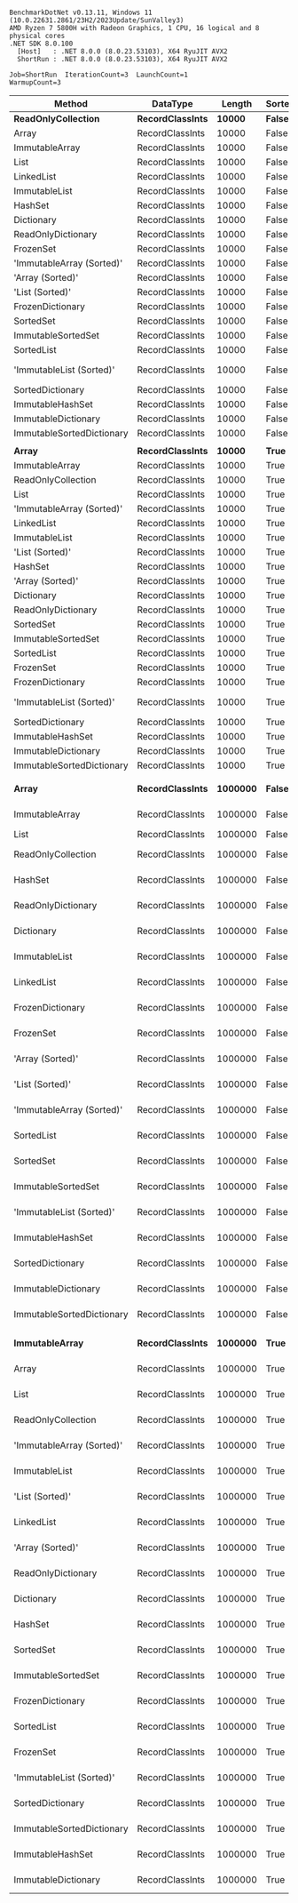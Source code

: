 ```

BenchmarkDotNet v0.13.11, Windows 11 (10.0.22631.2861/23H2/2023Update/SunValley3)
AMD Ryzen 7 5800H with Radeon Graphics, 1 CPU, 16 logical and 8 physical cores
.NET SDK 8.0.100
  [Host]   : .NET 8.0.0 (8.0.23.53103), X64 RyuJIT AVX2
  ShortRun : .NET 8.0.0 (8.0.23.53103), X64 RyuJIT AVX2

Job=ShortRun  IterationCount=3  LaunchCount=1  
WarmupCount=3  

```
| Method                    | DataType        | Length  | Sorted   | Mean             | Error           | StdDev         | Allocated    |
|-------------------------- |---------------- |-------- |--------- |-----------------:|----------------:|---------------:|-------------:|
| **ReadOnlyCollection**        | **RecordClassInts** | **10000**   | **False**    |         **3.233 μs** |       **2.0233 μs** |      **0.1109 μs** |     **78.17 KB** |
| Array                     | RecordClassInts | 10000   | False    |         3.285 μs |       5.4106 μs |      0.2966 μs |     78.15 KB |
| ImmutableArray            | RecordClassInts | 10000   | False    |         3.366 μs |       0.6505 μs |      0.0357 μs |     78.15 KB |
| List                      | RecordClassInts | 10000   | False    |         3.922 μs |       0.7305 μs |      0.0400 μs |     78.18 KB |
| LinkedList                | RecordClassInts | 10000   | False    |       135.016 μs |      21.8643 μs |      1.1985 μs |    468.82 KB |
| ImmutableList             | RecordClassInts | 10000   | False    |       167.254 μs |      27.9156 μs |      1.5301 μs |     468.8 KB |
| HashSet                   | RecordClassInts | 10000   | False    |       248.790 μs |      30.5952 μs |      1.6770 μs |    197.49 KB |
| Dictionary                | RecordClassInts | 10000   | False    |       273.141 μs |      36.8271 μs |      2.0186 μs |    276.41 KB |
| ReadOnlyDictionary        | RecordClassInts | 10000   | False    |       284.909 μs |      32.6952 μs |      1.7921 μs |    276.45 KB |
| FrozenSet                 | RecordClassInts | 10000   | False    |       689.554 μs |     201.6468 μs |     11.0529 μs |    748.11 KB |
| &#39;ImmutableArray (Sorted)&#39; | RecordClassInts | 10000   | False    |       747.232 μs |      51.8346 μs |      2.8412 μs |     156.3 KB |
| &#39;Array (Sorted)&#39;          | RecordClassInts | 10000   | False    |       781.367 μs |      17.5308 μs |      0.9609 μs |     78.15 KB |
| &#39;List (Sorted)&#39;           | RecordClassInts | 10000   | False    |       790.429 μs |     217.3842 μs |     11.9156 μs |     78.18 KB |
| FrozenDictionary          | RecordClassInts | 10000   | False    |       800.424 μs |      65.7930 μs |      3.6063 μs |    914.99 KB |
| SortedSet                 | RecordClassInts | 10000   | False    |       855.998 μs |     124.9156 μs |      6.8470 μs |    546.95 KB |
| ImmutableSortedSet        | RecordClassInts | 10000   | False    |     1,024.883 μs |     206.0122 μs |     11.2922 μs |    546.99 KB |
| SortedList                | RecordClassInts | 10000   | False    |     1,214.383 μs |     115.9596 μs |      6.3561 μs |    364.46 KB |
| &#39;ImmutableList (Sorted)&#39;  | RecordClassInts | 10000   | False    |     1,388.404 μs |     224.9548 μs |     12.3305 μs |   1015.74 KB |
| SortedDictionary          | RecordClassInts | 10000   | False    |     2,270.468 μs |     310.6450 μs |     17.0275 μs |    823.45 KB |
| ImmutableHashSet          | RecordClassInts | 10000   | False    |     2,593.169 μs |      89.7884 μs |      4.9216 μs |    546.96 KB |
| ImmutableDictionary       | RecordClassInts | 10000   | False    |     2,650.795 μs |     239.2093 μs |     13.1119 μs |    625.19 KB |
| ImmutableSortedDictionary | RecordClassInts | 10000   | False    |     3,719.728 μs |     730.9638 μs |     40.0666 μs |    1172.6 KB |
|                           |                 |         |          |                  |                 |                |              |
| **Array**                     | **RecordClassInts** | **10000**   | **True**     |         **3.187 μs** |       **2.8327 μs** |      **0.1553 μs** |     **78.15 KB** |
| ImmutableArray            | RecordClassInts | 10000   | True     |         3.331 μs |       7.1672 μs |      0.3929 μs |     78.15 KB |
| ReadOnlyCollection        | RecordClassInts | 10000   | True     |         3.843 μs |       8.8996 μs |      0.4878 μs |     78.17 KB |
| List                      | RecordClassInts | 10000   | True     |         4.048 μs |       1.6148 μs |      0.0885 μs |     78.18 KB |
| &#39;ImmutableArray (Sorted)&#39; | RecordClassInts | 10000   | True     |        42.374 μs |       4.3584 μs |      0.2389 μs |     78.15 KB |
| LinkedList                | RecordClassInts | 10000   | True     |       129.226 μs |      34.5472 μs |      1.8937 μs |    468.82 KB |
| ImmutableList             | RecordClassInts | 10000   | True     |       169.641 μs |      22.8325 μs |      1.2515 μs |     468.8 KB |
| &#39;List (Sorted)&#39;           | RecordClassInts | 10000   | True     |       271.843 μs |      45.3316 μs |      2.4848 μs |     78.18 KB |
| HashSet                   | RecordClassInts | 10000   | True     |       275.069 μs |     151.5470 μs |      8.3068 μs |    197.49 KB |
| &#39;Array (Sorted)&#39;          | RecordClassInts | 10000   | True     |       275.517 μs |      67.3830 μs |      3.6935 μs |     78.15 KB |
| Dictionary                | RecordClassInts | 10000   | True     |       312.003 μs |     190.0113 μs |     10.4152 μs |    276.41 KB |
| ReadOnlyDictionary        | RecordClassInts | 10000   | True     |       319.528 μs |      95.9935 μs |      5.2617 μs |    276.45 KB |
| SortedSet                 | RecordClassInts | 10000   | True     |       392.659 μs |      35.0966 μs |      1.9238 μs |    546.95 KB |
| ImmutableSortedSet        | RecordClassInts | 10000   | True     |       486.520 μs |      82.1612 μs |      4.5035 μs |    546.98 KB |
| SortedList                | RecordClassInts | 10000   | True     |       681.867 μs |      55.0121 μs |      3.0154 μs |    364.46 KB |
| FrozenSet                 | RecordClassInts | 10000   | True     |       729.071 μs |      57.7670 μs |      3.1664 μs |    748.11 KB |
| FrozenDictionary          | RecordClassInts | 10000   | True     |       839.095 μs |      23.7436 μs |      1.3015 μs |    914.99 KB |
| &#39;ImmutableList (Sorted)&#39;  | RecordClassInts | 10000   | True     |       897.213 μs |     192.8053 μs |     10.5683 μs |   1015.74 KB |
| SortedDictionary          | RecordClassInts | 10000   | True     |     1,958.208 μs |     239.3256 μs |     13.1182 μs |    823.45 KB |
| ImmutableHashSet          | RecordClassInts | 10000   | True     |     2,628.180 μs |      50.0153 μs |      2.7415 μs |    546.96 KB |
| ImmutableDictionary       | RecordClassInts | 10000   | True     |     2,717.978 μs |     208.5487 μs |     11.4313 μs |    625.19 KB |
| ImmutableSortedDictionary | RecordClassInts | 10000   | True     |     3,011.636 μs |     365.3829 μs |     20.0279 μs |    1172.6 KB |
|                           |                 |         |          |                  |                 |                |              |
| **Array**                     | **RecordClassInts** | **1000000** | **False**    |     **1,699.744 μs** |     **432.5740 μs** |     **23.7108 μs** |   **7812.56 KB** |
| ImmutableArray            | RecordClassInts | 1000000 | False    |     1,701.287 μs |     332.4346 μs |     18.2219 μs |   7812.56 KB |
| List                      | RecordClassInts | 1000000 | False    |     1,925.687 μs |     478.9004 μs |     26.2501 μs |    7813.1 KB |
| ReadOnlyCollection        | RecordClassInts | 1000000 | False    |     1,980.965 μs |   1,079.5565 μs |     59.1741 μs |   7813.11 KB |
| HashSet                   | RecordClassInts | 1000000 | False    |    54,258.454 μs |   6,211.0590 μs |    340.4491 μs |  22712.03 KB |
| ReadOnlyDictionary        | RecordClassInts | 1000000 | False    |    60,075.867 μs |  54,391.3809 μs |  2,981.3751 μs |  31792.56 KB |
| Dictionary                | RecordClassInts | 1000000 | False    |    60,767.570 μs |  37,539.8938 μs |  2,057.6883 μs |  31792.49 KB |
| ImmutableList             | RecordClassInts | 1000000 | False    |    71,283.192 μs |  20,123.5615 μs |  1,103.0403 μs |  46875.37 KB |
| LinkedList                | RecordClassInts | 1000000 | False    |    89,269.006 μs |  56,804.6555 μs |  3,113.6548 μs |  46875.44 KB |
| FrozenDictionary          | RecordClassInts | 1000000 | False    |   175,977.083 μs | 279,112.0870 μs | 15,299.0753 μs | 100883.94 KB |
| FrozenSet                 | RecordClassInts | 1000000 | False    |   178,048.511 μs | 145,634.0513 μs |  7,982.6938 μs |  83011.54 KB |
| &#39;Array (Sorted)&#39;          | RecordClassInts | 1000000 | False    |   194,178.900 μs |  41,900.1069 μs |  2,296.6862 μs |   7812.56 KB |
| &#39;List (Sorted)&#39;           | RecordClassInts | 1000000 | False    |   207,235.722 μs |  49,948.6074 μs |  2,737.8517 μs |   7812.59 KB |
| &#39;ImmutableArray (Sorted)&#39; | RecordClassInts | 1000000 | False    |   208,567.000 μs |  34,686.6360 μs |  1,901.2916 μs |  15625.27 KB |
| SortedList                | RecordClassInts | 1000000 | False    |   306,761.850 μs | 150,949.6704 μs |  8,274.0608 μs |  40585.89 KB |
| SortedSet                 | RecordClassInts | 1000000 | False    |   315,208.317 μs |  15,644.5519 μs |    857.5307 μs |  54687.95 KB |
| ImmutableSortedSet        | RecordClassInts | 1000000 | False    |   324,018.883 μs |  67,800.2461 μs |  3,716.3603 μs |  54688.03 KB |
| &#39;ImmutableList (Sorted)&#39;  | RecordClassInts | 1000000 | False    |   373,668.200 μs |  94,593.5375 μs |  5,184.9910 μs | 101563.36 KB |
| ImmutableHashSet          | RecordClassInts | 1000000 | False    | 1,062,482.900 μs | 236,667.8879 μs | 12,972.5655 μs |  54693.65 KB |
| SortedDictionary          | RecordClassInts | 1000000 | False    | 1,093,100.200 μs | 485,922.6310 μs | 26,635.0591 μs |  86481.55 KB |
| ImmutableDictionary       | RecordClassInts | 1000000 | False    | 1,173,974.133 μs | 710,920.8350 μs | 38,967.9699 μs |  62512.82 KB |
| ImmutableSortedDictionary | RecordClassInts | 1000000 | False    | 1,663,175.333 μs | 389,898.9879 μs | 21,371.6792 μs |  117195.7 KB |
|                           |                 |         |          |                  |                 |                |              |
| **ImmutableArray**            | **RecordClassInts** | **1000000** | **True**     |     **3,015.545 μs** |     **226.3319 μs** |     **12.4060 μs** |   **7812.58 KB** |
| Array                     | RecordClassInts | 1000000 | True     |     3,026.706 μs |     203.1757 μs |     11.1367 μs |   7812.58 KB |
| List                      | RecordClassInts | 1000000 | True     |     3,164.733 μs |     164.9079 μs |      9.0392 μs |   7813.24 KB |
| ReadOnlyCollection        | RecordClassInts | 1000000 | True     |     3,186.602 μs |     140.3567 μs |      7.6934 μs |   7813.23 KB |
| &#39;ImmutableArray (Sorted)&#39; | RecordClassInts | 1000000 | True     |    28,134.045 μs |   1,562.6769 μs |     85.6556 μs |   7812.58 KB |
| ImmutableList             | RecordClassInts | 1000000 | True     |    84,200.256 μs |   6,973.8020 μs |    382.2576 μs |  46875.41 KB |
| &#39;List (Sorted)&#39;           | RecordClassInts | 1000000 | True     |    99,407.839 μs |  26,474.6766 μs |  1,451.1664 μs |   7812.67 KB |
| LinkedList                | RecordClassInts | 1000000 | True     |   103,702.533 μs |  42,471.4532 μs |  2,328.0037 μs |   46875.5 KB |
| &#39;Array (Sorted)&#39;          | RecordClassInts | 1000000 | True     |   104,135.887 μs |  13,458.1486 μs |    737.6865 μs |   7812.66 KB |
| ReadOnlyDictionary        | RecordClassInts | 1000000 | True     |   117,655.820 μs |  53,522.8191 μs |  2,933.7663 μs |  31792.59 KB |
| Dictionary                | RecordClassInts | 1000000 | True     |   118,498.060 μs |  12,164.2678 μs |    666.7646 μs |  31792.55 KB |
| HashSet                   | RecordClassInts | 1000000 | True     |   143,134.783 μs | 251,261.2979 μs | 13,772.4796 μs |  22711.04 KB |
| SortedSet                 | RecordClassInts | 1000000 | True     |   216,421.822 μs |  57,501.0759 μs |  3,151.8280 μs |  54690.08 KB |
| ImmutableSortedSet        | RecordClassInts | 1000000 | True     |   237,027.683 μs |  51,250.4331 μs |  2,809.2092 μs |  54688.15 KB |
| FrozenDictionary          | RecordClassInts | 1000000 | True     |   266,822.083 μs |  97,753.9983 μs |  5,358.2265 μs | 100884.43 KB |
| SortedList                | RecordClassInts | 1000000 | True     |   276,128.750 μs |  23,312.2282 μs |  1,277.8219 μs |  40585.89 KB |
| FrozenSet                 | RecordClassInts | 1000000 | True     |   313,587.333 μs | 193,974.8993 μs | 10,632.4188 μs |  83011.55 KB |
| &#39;ImmutableList (Sorted)&#39;  | RecordClassInts | 1000000 | True     |   388,608.967 μs |  95,914.1216 μs |  5,257.3767 μs | 101563.34 KB |
| SortedDictionary          | RecordClassInts | 1000000 | True     |   541,675.867 μs |  42,027.2340 μs |  2,303.6545 μs |  86480.81 KB |
| ImmutableSortedDictionary | RecordClassInts | 1000000 | True     |   652,564.900 μs | 224,292.8456 μs | 12,294.2477 μs | 117188.76 KB |
| ImmutableHashSet          | RecordClassInts | 1000000 | True     | 1,238,479.167 μs | 509,550.8916 μs | 27,930.2038 μs |  54695.41 KB |
| ImmutableDictionary       | RecordClassInts | 1000000 | True     | 1,276,222.100 μs | 487,972.3774 μs | 26,747.4126 μs |  62511.77 KB |
